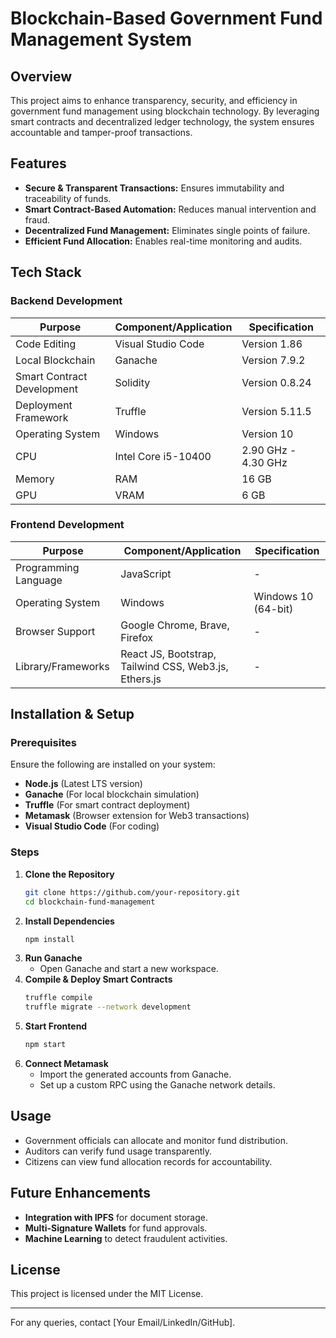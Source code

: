 # Blockchain-Based Government Fund Management System

## Overview
This project aims to enhance transparency, security, and efficiency in government fund management using blockchain technology. By leveraging smart contracts and decentralized ledger technology, the system ensures accountable and tamper-proof transactions.

## Features
- **Secure & Transparent Transactions:** Ensures immutability and traceability of funds.
- **Smart Contract-Based Automation:** Reduces manual intervention and fraud.
- **Decentralized Fund Management:** Eliminates single points of failure.
- **Efficient Fund Allocation:** Enables real-time monitoring and audits.

## Tech Stack

### Backend Development
| Purpose                  | Component/Application | Specification                 |
|--------------------------|----------------------|------------------------------|
| Code Editing            | Visual Studio Code   | Version 1.86                 |
| Local Blockchain        | Ganache             | Version 7.9.2                 |
| Smart Contract Development | Solidity        | Version 0.8.24               |
| Deployment Framework     | Truffle             | Version 5.11.5               |
| Operating System        | Windows             | Version 10                    |
| CPU                     | Intel Core i5-10400 | 2.90 GHz - 4.30 GHz          |
| Memory                  | RAM                 | 16 GB                         |
| GPU                     | VRAM                | 6 GB                          |

### Frontend Development
| Purpose             | Component/Application | Specification                     |
|---------------------|----------------------|---------------------------------|
| Programming Language | JavaScript          | -                               |
| Operating System    | Windows             | Windows 10 (64-bit)            |
| Browser Support    | Google Chrome, Brave, Firefox | -                |
| Library/Frameworks | React JS, Bootstrap, Tailwind CSS, Web3.js, Ethers.js | - |

## Installation & Setup
### Prerequisites
Ensure the following are installed on your system:
- **Node.js** (Latest LTS version)
- **Ganache** (For local blockchain simulation)
- **Truffle** (For smart contract deployment)
- **Metamask** (Browser extension for Web3 transactions)
- **Visual Studio Code** (For coding)

### Steps
1. **Clone the Repository**
   ```sh
   git clone https://github.com/your-repository.git
   cd blockchain-fund-management
   ```
2. **Install Dependencies**
   ```sh
   npm install
   ```
3. **Run Ganache**
   - Open Ganache and start a new workspace.
4. **Compile & Deploy Smart Contracts**
   ```sh
   truffle compile
   truffle migrate --network development
   ```
5. **Start Frontend**
   ```sh
   npm start
   ```
6. **Connect Metamask**
   - Import the generated accounts from Ganache.
   - Set up a custom RPC using the Ganache network details.

## Usage
- Government officials can allocate and monitor fund distribution.
- Auditors can verify fund usage transparently.
- Citizens can view fund allocation records for accountability.

## Future Enhancements
- **Integration with IPFS** for document storage.
- **Multi-Signature Wallets** for fund approvals.
- **Machine Learning** to detect fraudulent activities.

## License
This project is licensed under the MIT License.

---
For any queries, contact [Your Email/LinkedIn/GitHub].

